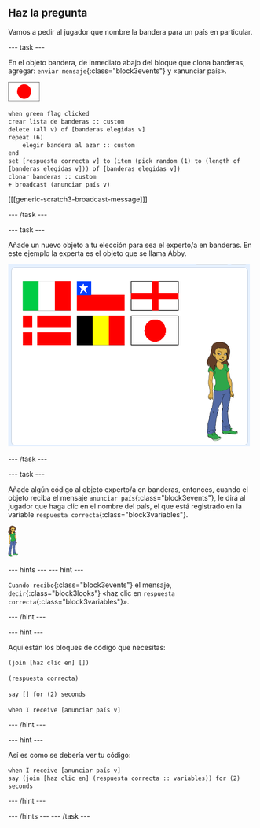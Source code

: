 ## Haz la pregunta

Vamos a pedir al jugador que nombre la bandera para un país en particular.

--- task ---

En el objeto bandera, de inmediato abajo del bloque que clona banderas, agregar: `enviar mensaje`{:class="block3events"} y «anunciar país».

![Objeto bandera](images/flag-sprite.png)

```blocks3
when green flag clicked
crear lista de banderas :: custom
delete (all v) of [banderas elegidas v]
repeat (6)
    elegir bandera al azar :: custom
end
set [respuesta correcta v] to (item (pick random (1) to (length of [banderas elegidas v])) of [banderas elegidas v])
clonar banderas :: custom
+ broadcast (anunciar país v)
```

[[[generic-scratch3-broadcast-message]]]

--- /task ---

--- task ---

Añade un nuevo objeto a tu elección para sea el experto/a en banderas. En este ejemplo la experta es el objeto que se llama Abby.

![Objeto Abby](images/bear-sprite.png)

--- /task ---

--- task ---

Añade algún código al objeto experto/a en banderas, entonces, cuando el objeto reciba el mensaje `anunciar país`{:class="block3events"}, le dirá al jugador que haga clic en el nombre del país, el que está registrado en la variable `respuesta correcta`{:class="block3variables"}.

![Objeto del personaje](images/char-sprite.png)

--- hints ---
 --- hint ---

`Cuando recibo`{:class="block3events"} el mensaje, `decir`{:class="block3looks"} «haz clic en `respuesta correcta`{:class="block3variables"}».

--- /hint ---

--- hint ---

Aquí están los bloques de código que necesitas:

```blocks3
(join [haz clic en] [])

(respuesta correcta)

say [] for (2) seconds

when I receive [anunciar país v]
```

--- /hint ---

--- hint ---

Así es como se debería ver tu código:

```blocks3
when I receive [anunciar país v]
say (join [haz clic en] (respuesta correcta :: variables)) for (2) seconds
```

--- /hint ---

--- /hints --- --- /task ---